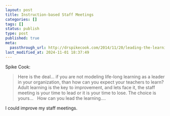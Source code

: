 ```yaml
---
layout: post
title: Instruction-based Staff Meetings
categories: []
tags: []
status: publish
type: post
published: true
meta:
  passthrough_url: http://drspikecook.com/2014/11/20/leading-the-learning-at-staff-meetings-323365/
last_modified_at: 2024-11-01 18:37:49
---
```


Spike Cook:


>Here is the deal… if you are not modeling life-long learning as a leader in your organization, than how can you expect your teachers to learn? Adult learning is the key to improvement, and lets face it, the staff meeting is your time to lead or it is your time to lose. The choice is yours…   How can you lead the learning….



I could improve my staff meetings.
